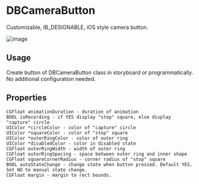 # DBCameraButton
Customizable, IB_DESIGNABLE, iOS style camera button.

![image](https://user-images.githubusercontent.com/5740772/29002628-5ec56d38-7aaf-11e7-85a4-4810e918784f.gif)

## Usage
Create button of DBCameraButton class in storyboard or programmatically. No additional configuration needed.

## Properties
```
CGFloat animationDuration - duration of animation
BOOL isRecording - if YES display "stop" square, else display "capture" circle
UIColor *circleColor - color of "capture" circle
UIColor *squareColor - color of "stop" square
UIColor *outerRingColor - color of outer ring
UIColor *disabledColor - color in disabled state
CGFloat outerRingWidth - width of outer ring
CGFloat outerRingSpacing - space between outer ring and inner shape
CGFloat squareCornerRadius - corner radius of "stop" square
BOOL autoStateChange - change state when button pressed. Default YES. Set NO to manual state change.
CGFloat margin - margin to rect bounds.
```
